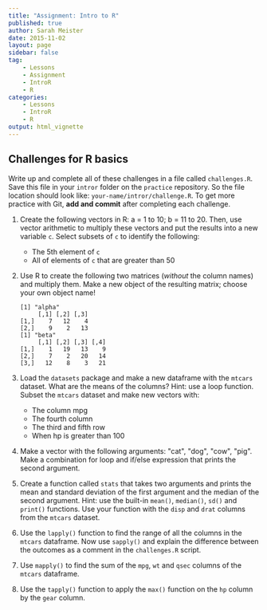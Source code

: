 ```yaml
---
title: "Assignment: Intro to R"
published: true
author: Sarah Meister
date: 2015-11-02
layout: page
sidebar: false
tag:
    - Lessons
    - Assignment
    - IntroR
    - R
categories:
    - Lessons
    - IntroR
    - R
output: html_vignette
---
```




## Challenges for R basics

Write up and complete all of these challenges in a file called `challenges.R`. 
Save this file in your `intror` folder on the `practice` repository. So the file
location should look like: `your-name/intror/challenge.R`. To get more practice
with Git, **add and commit** after completing each challenge.

1. Create the following vectors in R: a = 1 to 10; b = 11 to 20. Then, use
vector arithmetic to multiply these vectors and put the results into a new 
variable `c`. Select subsets of `c` to identify the following:
    * The 5th element of `c`
    * All of elements of `c` that are greater than 50

2. Use R to create the following two matrices (*without* the column names) and
multiply them. Make a new object of the resulting matrix; choose your own object
name!

    
    ```
    [1] "alpha"
         [,1] [,2] [,3]
    [1,]    7   12    4
    [2,]    9    2   13
    [1] "beta"
         [,1] [,2] [,3] [,4]
    [1,]    1   19   13    9
    [2,]    7    2   20   14
    [3,]   12    8    3   21
    ```

3. Load the `datasets` package and make a new dataframe with the `mtcars`
dataset. What are the means of the columns? Hint: use a loop function. Subset
the `mtcars` dataset and make new vectors with:
    * The column mpg
    * The fourth column
    * The third and fifth row
    * When hp is greater than 100

4. Make a vector with the following arguments: "cat", "dog", "cow", "pig". Make
a combination for loop and if/else expression that prints the second argument.

5. Create a function called `stats` that takes two arguments and prints the mean
and standard deviation of the first argument and the median of the second
argument. Hint: use the built-in `mean()`, `median()`, `sd()` and `print()`
functions. Use your function with the `disp` and `drat` columns from the
`mtcars` dataset.

6. Use the `lapply()` function to find the range of all the columns in the
`mtcars` dataframe. Now use `sapply()` and explain the difference between the
outcomes as a comment in the `challenges.R` script.

7. Use `mapply()` to find the sum of the `mpg`, `wt` and `qsec` columns of the
`mtcars` dataframe.

8. Use the `tapply()` function to apply the `max()` function on the `hp` column
by the `gear` column.
